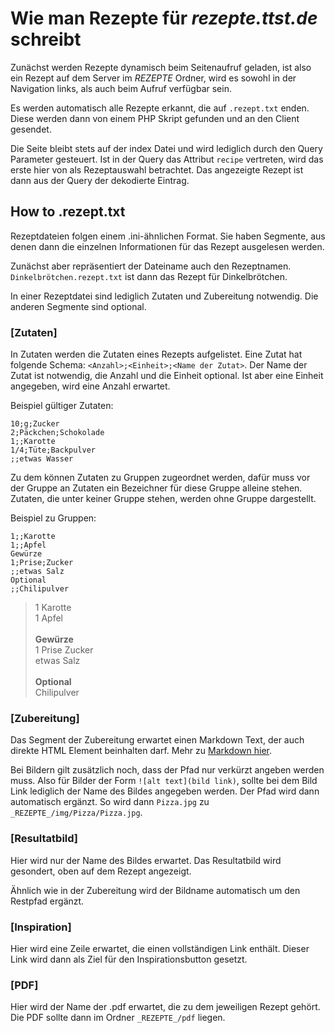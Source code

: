 # Wie man Rezepte für *rezepte.ttst.de* schreibt
Zunächst werden Rezepte dynamisch beim Seitenaufruf geladen, ist also ein Rezept
auf dem Server im *_REZEPTE_* Ordner, wird es sowohl in der Navigation links,
als auch beim Aufruf verfügbar sein.

Es werden automatisch alle Rezepte erkannt, die auf `.rezept.txt` enden.
Diese werden dann von einem PHP Skript gefunden und an den Client gesendet.

Die Seite bleibt stets auf der index Datei und wird lediglich durch den Query
Parameter gesteuert.
Ist in der Query das Attribut `recipe` vertreten, wird das erste hier von als
Rezeptauswahl betrachtet.
Das angezeigte Rezept ist dann aus der Query der dekodierte Eintrag.

## How to .rezept.txt
Rezeptdateien folgen einem .ini-ähnlichen Format.
Sie haben Segmente, aus denen dann die einzelnen Informationen für das Rezept
ausgelesen werden.

Zunächst aber repräsentiert der Dateiname auch den Rezeptnamen.
`Dinkelbrötchen.rezept.txt` ist dann das Rezept für Dinkelbrötchen.

In einer Rezeptdatei sind lediglich Zutaten und Zubereitung notwendig.
Die anderen Segmente sind optional.

### [Zutaten]
In Zutaten werden die Zutaten eines Rezepts aufgelistet.
Eine Zutat hat folgende Schema: `<Anzahl>;<Einheit>;<Name der Zutat>`.
Der Name der Zutat ist notwendig, die Anzahl und die Einheit optional.
Ist aber eine Einheit angegeben, wird eine Anzahl erwartet.

Beispiel gültiger Zutaten:
```
10;g;Zucker
2;Päckchen;Schokolade
1;;Karotte
1/4;Tüte;Backpulver
;;etwas Wasser
```

Zu dem können Zutaten zu Gruppen zugeordnet werden, dafür muss vor der Gruppe an
Zutaten ein Bezeichner für diese Gruppe alleine stehen.
Zutaten, die unter keiner Gruppe stehen, werden ohne Gruppe dargestellt.

Beispiel zu Gruppen:
```
1;;Karotte
1;;Apfel
Gewürze
1;Prise;Zucker
;;etwas Salz
Optional
;;Chilipulver
```

>1 Karotte  
>1 Apfel  
><br>
>**Gewürze**  
>1 Prise Zucker  
>etwas Salz  
><br>
>**Optional**  
>Chilipulver  

### [Zubereitung]
Das Segment der Zubereitung erwartet einen Markdown Text, der auch direkte HTML
Element beinhalten darf.
Mehr zu [Markdown hier](https://docs.github.com/en/get-started/writing-on-github/getting-started-with-writing-and-formatting-on-github/basic-writing-and-formatting-syntax).

Bei Bildern gilt zusätzlich noch, dass der Pfad nur verkürzt angeben werden muss.
Also für Bilder der Form `![alt text](bild link)`, sollte bei dem Bild Link
lediglich der Name des Bildes angegeben werden.
Der Pfad wird dann automatisch ergänzt.
So wird dann `Pizza.jpg` zu `_REZEPTE_/img/Pizza/Pizza.jpg`.

### [Resultatbild]
Hier wird nur der Name des Bildes erwartet.
Das Resultatbild wird gesondert, oben auf dem Rezept angezeigt.

Ähnlich wie in der Zubereitung wird der Bildname automatisch um den Restpfad
ergänzt.

### [Inspiration]
Hier wird eine Zeile erwartet, die einen vollständigen Link enthält.
Dieser Link wird dann als Ziel für den Inspirationsbutton gesetzt.

### [PDF]
Hier wird der Name der .pdf erwartet, die zu dem jeweiligen Rezept gehört.
Die PDF sollte dann im Ordner `_REZEPTE_/pdf` liegen.


